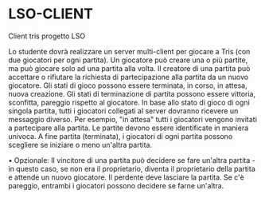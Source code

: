 # LSO-CLIENT
Client tris progetto LSO

Lo studente dovrà realizzare un server multi-client per giocare a Tris (con due giocatori per ogni partita). Un giocatore può creare una o più partite, ma può giocare solo ad una partita alla volta. Il creatore di una partita può accettare o rifiutare la richiesta di partecipazione alla partita da un nuovo giocatore. Gli stati di gioco possono essere terminata, in corso, in attesa, nuova creazione. Gli stati di terminazione di partita possono essere vittoria, sconfitta, pareggio rispetto al giocatore. In base allo stato di gioco di ogni singola partita, tutti i giocatori collegati al server dovranno ricevere un messaggio diverso. Per esempio, "in attesa" tutti i giocatori vengono invitati a partecipare alla partita. Le partite devono essere identificate in maniera univoca. A fine partita (terminata), i giocatori di ogni partita possono scegliere se iniziare o meno un'altra partita.

• Opzionale: Il vincitore di una partita può decidere se fare un'altra partita - in questo caso, se non era il proprietario, diventa il proprietario della partita e attende un nuovo giocatore. Il perdente deve lasciare la partita. Se c'è pareggio, entrambi i giocatori possono decidere se farne un'altra.
